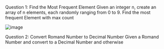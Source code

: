 Question 1: Find the Most Frequent Element
Given an integer n, create an array of n elements, each randomly ranging from 0 to 9. Find the most frequent Element with max count

![image](https://github.com/user-attachments/assets/3d9ea4c5-9e6b-4490-9899-332387bf0d4b)

Question 2: Convert Romand Number to Decimal Number
Given a Romand Number and convert to a Decimal Number and otherwise

